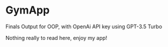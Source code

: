 # GymApp
Finals Output for OOP, with OpenAi API key using GPT-3.5 Turbo

Nothing really to read here, enjoy my app!
